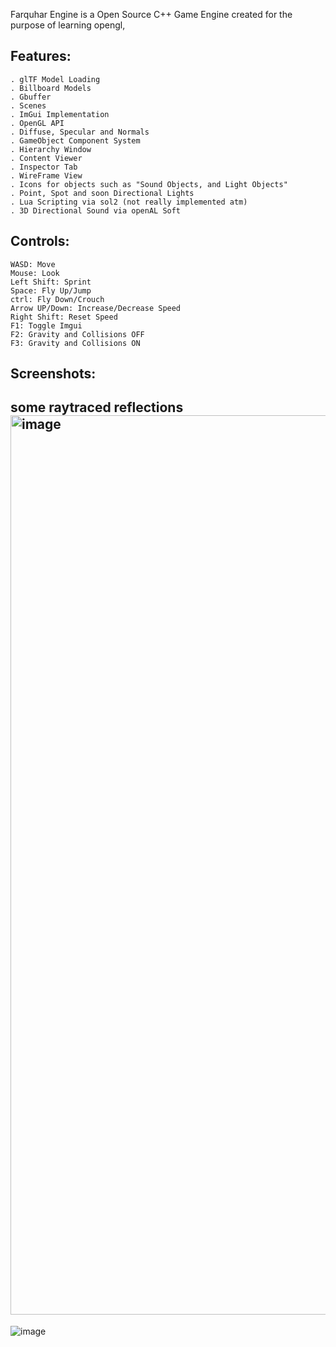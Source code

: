 Farquhar Engine is a Open Source C++ Game Engine created for the purpose of learning opengl,

Features:
---
~~~
. glTF Model Loading
. Billboard Models
. Gbuffer
. Scenes
. ImGui Implementation
. OpenGL API
. Diffuse, Specular and Normals
. GameObject Component System
. Hierarchy Window
. Content Viewer
. Inspector Tab
. WireFrame View
. Icons for objects such as "Sound Objects, and Light Objects"
. Point, Spot and soon Directional Lights
. Lua Scripting via sol2 (not really implemented atm)
. 3D Directional Sound via openAL Soft
~~~

Controls:
---
~~~
WASD: Move
Mouse: Look
Left Shift: Sprint
Space: Fly Up/Jump
ctrl: Fly Down/Crouch
Arrow UP/Down: Increase/Decrease Speed
Right Shift: Reset Speed
F1: Toggle Imgui
F2: Gravity and Collisions OFF
F3: Gravity and Collisions ON
~~~

Screenshots:
---
some raytraced reflections
<img width="2559" height="1439" alt="image" src="https://github.com/user-attachments/assets/7cfb457f-dd31-4752-a33d-28a65dbdd00e" />
---
![image](https://github.com/user-attachments/assets/6d5e7668-fb02-490b-9f27-035b30554f3f)
